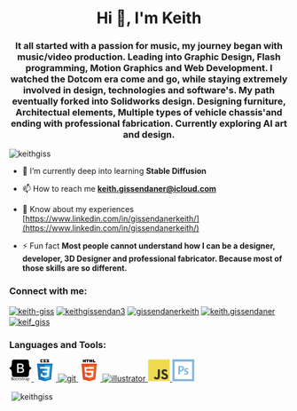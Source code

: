 <h1 align="center">Hi 👋, I'm Keith</h1>
<h3 align="center">It all started with a passion for music, my journey began with music/video production. Leading into Graphic Design, Flash programming, Motion Graphics and Web Development. I watched the Dotcom era come and go, while staying extremely involved in design, technologies and software's. My path eventually forked into Solidworks design. Designing furniture, Architectual elements, Multiple types of vehicle chassis'and ending with professional fabrication. Currently exploring AI art and design.</h3>

<p align="left"> <img src="https://komarev.com/ghpvc/?username=keithgiss&label=Profile%20views&color=0e75b6&style=flat" alt="keithgiss" /> </p>

- 🌱 I’m currently deep into learning **Stable Diffusion**

- 📫 How to reach me **keith.gissendaner@icloud.com**

- 📄 Know about my experiences [https://www.linkedin.com/in/gissendanerkeith/](https://www.linkedin.com/in/gissendanerkeith/)

- ⚡ Fun fact **Most people cannot understand how I can be a designer, developer, 3D Designer and professional fabricator. Because most of those skills are so different.**

<h3 align="left">Connect with me:</h3>
<p align="left">
<a href="https://codepen.io/keith-giss" target="blank"><img align="center" src="https://raw.githubusercontent.com/rahuldkjain/github-profile-readme-generator/master/src/images/icons/Social/codepen.svg" alt="keith-giss" height="30" width="40" /></a>
<a href="https://twitter.com/keithgissendan3" target="blank"><img align="center" src="https://raw.githubusercontent.com/rahuldkjain/github-profile-readme-generator/master/src/images/icons/Social/twitter.svg" alt="keithgissendan3" height="30" width="40" /></a>
<a href="https://linkedin.com/in/gissendanerkeith" target="blank"><img align="center" src="https://raw.githubusercontent.com/rahuldkjain/github-profile-readme-generator/master/src/images/icons/Social/linked-in-alt.svg" alt="gissendanerkeith" height="30" width="40" /></a>
<a href="https://fb.com/keith.gissendaner" target="blank"><img align="center" src="https://raw.githubusercontent.com/rahuldkjain/github-profile-readme-generator/master/src/images/icons/Social/facebook.svg" alt="keith.gissendaner" height="30" width="40" /></a>
<a href="https://instagram.com/keif_giss" target="blank"><img align="center" src="https://raw.githubusercontent.com/rahuldkjain/github-profile-readme-generator/master/src/images/icons/Social/instagram.svg" alt="keif_giss" height="30" width="40" /></a>
</p>

<h3 align="left">Languages and Tools:</h3>
<p align="left"><a href="https://getbootstrap.com" target="_blank"> <img src="https://raw.githubusercontent.com/devicons/devicon/master/icons/bootstrap/bootstrap-plain-wordmark.svg" alt="bootstrap" width="40" height="40"/> </a> <a href="https://www.w3schools.com/css/" target="_blank"> <img src="https://raw.githubusercontent.com/devicons/devicon/master/icons/css3/css3-original-wordmark.svg" alt="css3" width="40" height="40"/> </a> <a href="https://git-scm.com/" target="_blank"> <img src="https://www.vectorlogo.zone/logos/git-scm/git-scm-icon.svg" alt="git" width="40" height="40"/> </a> <a href="https://www.w3.org/html/" target="_blank"> <img src="https://raw.githubusercontent.com/devicons/devicon/master/icons/html5/html5-original-wordmark.svg" alt="html5" width="40" height="40"/> </a> <a href="https://www.adobe.com/in/products/illustrator.html" target="_blank"> <img src="https://www.vectorlogo.zone/logos/adobe_illustrator/adobe_illustrator-icon.svg" alt="illustrator" width="40" height="40"/> </a> <a href="https://developer.mozilla.org/en-US/docs/Web/JavaScript" target="_blank"> <img src="https://raw.githubusercontent.com/devicons/devicon/master/icons/javascript/javascript-original.svg" alt="javascript" width="40" height="40"/> </a> <a href="https://www.photoshop.com/en" target="_blank"> <img src="https://raw.githubusercontent.com/devicons/devicon/master/icons/photoshop/photoshop-line.svg" alt="photoshop" width="40" height="40"/> </a> </p>


<p>&nbsp;<img align="center" src="https://github-readme-stats.vercel.app/api?username=keithgiss&show_icons=true&locale=en" alt="keithgiss" /></p>

